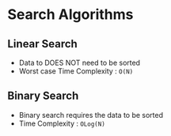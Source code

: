 # Search Algorithms

## Linear Search

* Data to DOES NOT need to be sorted
* Worst case Time Complexity : `O(N)`

## Binary Search

* Binary search requires the data to be sorted
* Time Complexity : `OLog(N)`